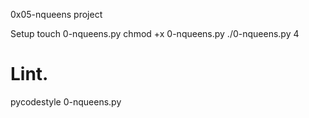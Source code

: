0x05-nqueens project




Setup
touch 0-nqueens.py
chmod +x 0-nqueens.py
./0-nqueens.py 4

# Lint.
pycodestyle 0-nqueens.py
